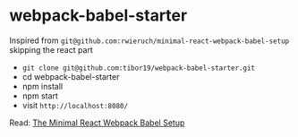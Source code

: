 # webpack-babel-starter
Inspired from `git@github.com:rwieruch/minimal-react-webpack-babel-setup` skipping the react part


* `git clone git@github.com:tibor19/webpack-babel-starter.git`
* cd webpack-babel-starter
* npm install
* npm start
* visit `http://localhost:8080/`

Read: [The Minimal React Webpack Babel Setup](https://www.robinwieruch.de/minimal-react-webpack-babel-setup/)